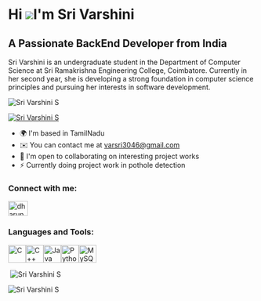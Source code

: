 Hi ![](https://user-images.githubusercontent.com/18350557/176309783-0785949b-9127-417c-8b55-ab5a4333674e.gif)I'm Sri Varshini
======================================================================================================================================

A Passionate BackEnd Developer from India
-----------------

Sri Varshini is an undergraduate student in the Department of Computer Science at Sri Ramakrishna Engineering College, Coimbatore. Currently in her second year, she is developing a strong foundation in computer science principles and pursuing her interests in software development.

<p align="left"> <img src="https://komarev.com/ghpvc/?username=VARSHINI-S-30&label=Profile%20views&color=0e75b6&style=flat" alt="Sri Varshini S" /> </p>

<p align="left"> <a href="https://github.com/ryo-ma/github-profile-trophy"><img src="https://github-profile-trophy.vercel.app/?username=VARSHINI-S-30" alt="Sri Varshini S" /></a> </p>



* 🌍  I'm based in TamilNadu
* ✉️  You can contact me at [varsri3046@gmail.com](mailto:varsri3046@gmail.com)
* 🤝  I'm open to collaborating on interesting project works
* ⚡  Currently doing project work in pothole detection

<h3 align="left">Connect with me:</h3>
<p align="left">
<a href="https://www.linkedin.com/in/sri-varshini-singaraj-/" target="blank"><img align="center" src="https://raw.githubusercontent.com/rahuldkjain/github-profile-readme-generator/master/src/images/icons/Social/linked-in-alt.svg" alt="dharun dayaal" height="30" width="40" /></a>
</p>

<h3 align="left">Languages and Tools:</h3>
<p align="left">
<a href="https://docs.microsoft.com/en-us/cpp/?view=msvc-170" target="_blank" rel="noreferrer"><img src="https://raw.githubusercontent.com/danielcranney/readme-generator/main/public/icons/skills/c-colored.svg" width="36" height="36" alt="C" /></a><a href="https://docs.microsoft.com/en-us/cpp/?view=msvc-170" target="_blank" rel="noreferrer"><img src="https://raw.githubusercontent.com/danielcranney/readme-generator/main/public/icons/skills/cplusplus-colored.svg" width="36" height="36" alt="C++" /></a><a href="https://www.oracle.com/java/" target="_blank" rel="noreferrer"><img src="https://raw.githubusercontent.com/danielcranney/readme-generator/main/public/icons/skills/java-colored.svg" width="36" height="36" alt="Java" /></a><a href="https://www.python.org/" target="_blank" rel="noreferrer"><img src="https://raw.githubusercontent.com/danielcranney/readme-generator/main/public/icons/skills/python-colored.svg" width="36" height="36" alt="Python" /></a><a href="https://www.mysql.com/" target="_blank" rel="noreferrer"><img src="https://raw.githubusercontent.com/danielcranney/readme-generator/main/public/icons/skills/mysql-colored.svg" width="36" height="36" alt="MySQL" /></a>
</p>




<p>&nbsp;<img align="center" src="https://github-readme-stats.vercel.app/api?username=VARSHINI-S-30&show_icons=true&locale=en" alt="Sri Varshini S" /></p>

<p><img align="center" src="https://github-readme-streak-stats.herokuapp.com/?user=VARSHINI-S-30&" alt="Sri Varshini S" /></p>
